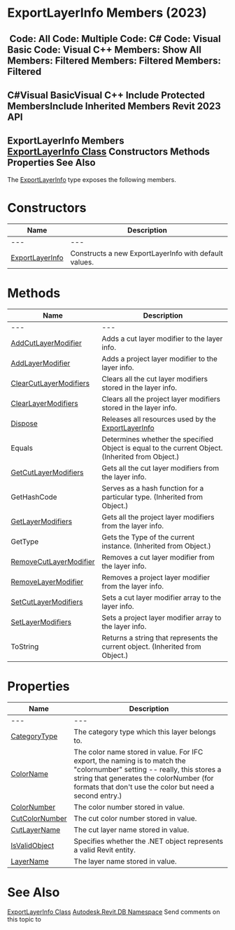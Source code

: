 # ExportLayerInfo Members (2023)

﻿
 Code: All Code: Multiple Code: C# Code: Visual Basic Code: Visual C++  Members: Show All Members: Filtered Members: Filtered Members: Filtered   
---  
C#Visual BasicVisual C++
Include Protected MembersInclude Inherited Members
Revit 2023 API  
---  
ExportLayerInfo Members  
[ExportLayerInfo Class](88a99694-968a-99f7-870a-f46737bd5927.md "ExportLayerInfo Class") Constructors Methods Properties See Also  
---  
The [ExportLayerInfo](88a99694-968a-99f7-870a-f46737bd5927.md "ExportLayerInfo Class") type exposes the following members.
# Constructors
| Name | Description |
| --- | --- |
| --- | --- | --- |
| [ExportLayerInfo](2cabf696-8fd0-0395-030f-9c622840cc35.md "ExportLayerInfo Constructor") | Constructs a new ExportLayerInfo with default values. |

# Methods
| Name | Description |
| --- | --- |
| --- | --- | --- |
| [AddCutLayerModifier](21ab97e0-269b-9d13-2c7f-84ac30e84f76.md "AddCutLayerModifier Method") | Adds a cut layer modifier to the layer info. |
| [AddLayerModifier](9d0be239-72cd-958d-4cf7-39e868b9a6e8.md "AddLayerModifier Method") | Adds a project layer modifier to the layer info. |
| [ClearCutLayerModifiers](76f91359-1f5d-1d3b-e934-bf6a74a08d06.md "ClearCutLayerModifiers Method") | Clears all the cut layer modifiers stored in the layer info. |
| [ClearLayerModifiers](796e264b-bd61-2e89-4cf1-684d2408e348.md "ClearLayerModifiers Method") | Clears all the project layer modifiers stored in the layer info. |
| [Dispose](3ce4d82f-7f24-8ee9-bf28-f9b49f113971.md "Dispose Method") | Releases all resources used by the [ExportLayerInfo](88a99694-968a-99f7-870a-f46737bd5927.md "ExportLayerInfo Class") |
| Equals | Determines whether the specified Object is equal to the current Object. (Inherited from Object.) |
| [GetCutLayerModifiers](70a80f11-165c-14ce-fcea-d19dba6591ee.md "GetCutLayerModifiers Method") | Gets all the cut layer modifiers from the layer info. |
| GetHashCode | Serves as a hash function for a particular type.  (Inherited from Object.) |
| [GetLayerModifiers](3d752980-c4ea-6a3b-3708-c00ae5c377e5.md "GetLayerModifiers Method") | Gets all the project layer modifiers from the layer info. |
| GetType | Gets the Type of the current instance. (Inherited from Object.) |
| [RemoveCutLayerModifier](7d1a5f23-45f6-7ba5-2c46-31733fbafe5c.md "RemoveCutLayerModifier Method") | Removes a cut layer modifier from the layer info. |
| [RemoveLayerModifier](eeb920e3-7092-3aed-622f-869c6f7b2c84.md "RemoveLayerModifier Method") | Removes a project layer modifier from the layer info. |
| [SetCutLayerModifiers](4ef6ca58-8a68-31ff-b9e0-8f69c85642c3.md "SetCutLayerModifiers Method") | Sets a cut layer modifier array to the layer info. |
| [SetLayerModifiers](a0b736c7-a28e-4c5a-7b51-33aab7c32327.md "SetLayerModifiers Method") | Sets a project layer modifier array to the layer info. |
| ToString | Returns a string that represents the current object. (Inherited from Object.) |

# Properties
| Name | Description |
| --- | --- |
| --- | --- | --- |
| [CategoryType](e04b3dca-a39a-80f6-cd2d-970a2d53accf.md "CategoryType Property") | The category type which this layer belongs to. |
| [ColorName](340ddf1d-6b6b-9dc5-b810-adc49fd7e588.md "ColorName Property") | The color name stored in value. For IFC export, the naming is to match the "colornumber" setting -- really, this stores a string that generates the colorNumber (for formats that don't use the color but need a second entry.) |
| [ColorNumber](b4573c4c-4fbf-4cae-9daa-56ae56238c7a.md "ColorNumber Property") | The color number stored in value. |
| [CutColorNumber](709b3f69-aa51-7c21-e59f-7b862ab27687.md "CutColorNumber Property") | The cut color number stored in value. |
| [CutLayerName](b9a4b8a6-0905-9406-e825-ee5b1b0fe2c9.md "CutLayerName Property") | The cut layer name stored in value. |
| [IsValidObject](d00d4127-b409-ba78-c78e-b5a272548217.md "IsValidObject Property") | Specifies whether the .NET object represents a valid Revit entity. |
| [LayerName](6b2cbbf8-6f6f-d06a-2b44-2dd34247f410.md "LayerName Property") | The layer name stored in value. |

# See Also
[ExportLayerInfo Class](88a99694-968a-99f7-870a-f46737bd5927.md "ExportLayerInfo Class")
[Autodesk.Revit.DB Namespace](87546ba7-461b-c646-cbb1-2cb8f5bff8b2.md "Autodesk.Revit.DB Namespace")
Send comments on this topic to 